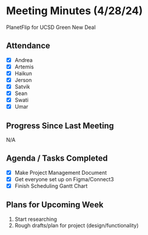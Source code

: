 # Meeting Minutes (4/28/24)

PlanetFlip for UCSD Green New Deal

## Attendance
- [x] Andrea
- [x] Artemis
- [x] Haikun
- [x] Jerson
- [x] Satvik
- [x] Sean
- [x] Swati
- [x] Umar

## Progress Since Last Meeting
N/A

## Agenda / Tasks Completed
- [x] Make Project Management Document
- [x] Get everyone set up on Figma/Connect3
- [x] Finish Scheduling Gantt Chart

## Plans for Upcoming Week
1. Start researching
2. Rough drafts/plan for project (design/functionality)
